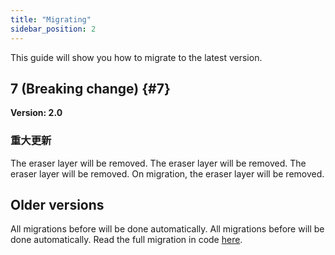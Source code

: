 ```yaml
---
title: "Migrating"
sidebar_position: 2
---
```


This guide will show you how to migrate to the latest version.

## 7 (Breaking change) {#7}

**Version: 2.0**

### 重大更新

The eraser layer will be removed. The eraser layer will be removed. The eraser layer will be removed. On migration, the eraser layer will be removed.

## Older versions

All migrations before will be done automatically. All migrations before will be done automatically. Read the full migration in code [here](https://github.com/LinwoodDev/Butterfly/blob/95825da4ebbf9ded392c863da577666dbcdda45c/app/lib/models/converter.dart#L17).
